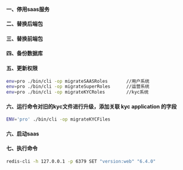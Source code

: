 #### 一、停用saas服务
#### 二、替换后端包
#### 三、替换前端包
#### 四、备份数据库

#### 五、更新权限
```bash
env=pro ./bin/cli -op migrateSAASRoles       //用户系统
env=pro ./bin/cli -op migrateSuperRoles      //运营系统
env=pro ./bin/cli -op migrateKYCRoles        //kyc系统
```
#### 六、运行命令对旧的kyc文件进行升级，添加关联 kyc application 的字段
```bash
ENV='pro' ./bin/cli -op migrateKYCFiles
```

#### 六、启动saas

#### 七、执行命令
 ```bash
 redis-cli -h 127.0.0.1 -p 6379 SET "version:web" "6.4.0"
 ```
